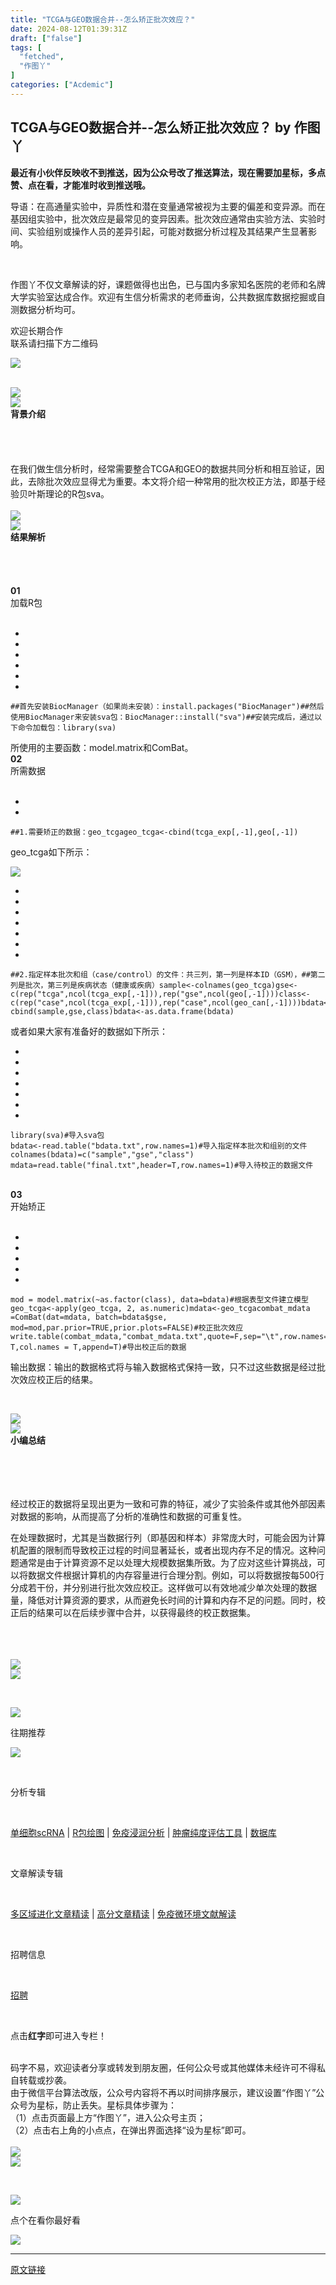 ```yaml
---
title: "TCGA与GEO数据合并--怎么矫正批次效应？"
date: 2024-08-12T01:39:31Z
draft: ["false"]
tags: [
  "fetched",
  "作图丫"
]
categories: ["Acdemic"]
---
```

TCGA与GEO数据合并--怎么矫正批次效应？ by 作图丫
------
<div><p><span><strong><strong>最近有小伙伴反映收不到推送，因为公众号改了推送算法，现在需要加星标，多点赞、点在看，才能准时收到推送哦。</strong></strong></span></p><section label="Powered by 135editor.com" data-role="outer"><section data-id="undefined"><section><section data-style="background-color:rgb(248, 248, 248); color:rgb(115, 115, 115); font-size:14px; line-height:21px"><p>导语：在高通量实验中，异质性和潜在变量通常被视为主要的偏差和变异源。而在基因组实验中，批次效应是最常见的变异因素。批次效应通常由实验方法、实验时间、实验组别或操作人员的差异引起，可能对数据分析过程及其结果产生显著影响。</p></section></section></section></section><section data-id="96283" data-tools="135编辑器"><section><section><section><br></section><p><span>作图丫不仅文章解读的好，</span><span>课题做得也出色，</span><span><span>已与</span><span>国内多家知名医院的老师</span><span>和名牌大学实验室达成合作。<span>欢迎有生信分析需求的老师垂询，</span><span>公共</span><span>数据库数据挖掘或</span><span>自测数据分析均可。</span></span></span></p><section><span>欢迎长期合作</span></section><section><span>联系请扫描下方二维码</span></section><p><img data-galleryid="" data-imgfileid="100034508" data-ratio="1.0092592592592593" data-s="300,640" data-type="png" data-w="1080" data-src="https://mmbiz.qpic.cn/sz_mmbiz_jpg/DgSHw3V1iaJxs4NpB9icYspMJLdfLBIms8zdiaeytYtbZyjlMERIm7B8mLBVnQwqc9QBXUbyUmRUIicrVrpscf9Z8g/640?wx_fmt=jpeg&amp;from=appmsg" src="https://mmbiz.qpic.cn/sz_mmbiz_jpg/DgSHw3V1iaJxs4NpB9icYspMJLdfLBIms8zdiaeytYtbZyjlMERIm7B8mLBVnQwqc9QBXUbyUmRUIicrVrpscf9Z8g/640?wx_fmt=jpeg&amp;from=appmsg"></p><section><span></span></section><section><br></section></section></section></section><section data-id="96283" data-tools="135编辑器"><section><section><section data-id="94674" data-tools="135编辑器"><section><img data-imgfileid="100034509" data-ratio="0.22169811320754718" data-type="gif" data-w="636" data-width="100%" data-src="https://mmbiz.qpic.cn/mmbiz_gif/DgSHw3V1iaJwuSD9luOs4P16C9qmHN4uh4MxTNkkIibVkTeRzeGt4miaDE7kbeHmoNj8IicOJglMY6FTfiaujH46uQA/640?wx_fmt=gif" src="https://mmbiz.qpic.cn/mmbiz_gif/DgSHw3V1iaJwuSD9luOs4P16C9qmHN4uh4MxTNkkIibVkTeRzeGt4miaDE7kbeHmoNj8IicOJglMY6FTfiaujH46uQA/640?wx_fmt=gif"></section></section><section><img data-ratio="1.0625" data-type="png" data-w="32" data-width="100%" data-imgfileid="100034507" data-src="https://mmbiz.qpic.cn/mmbiz_png/DgSHw3V1iaJxXClpLyMwEZQh6Z6ibDyjmaPv8j3WcGIuVdJkyW4cmiaf38RaNBeXHFBn3IibZXgFER38e5efRzkFdQ/640?wx_fmt=png" src="https://mmbiz.qpic.cn/mmbiz_png/DgSHw3V1iaJxXClpLyMwEZQh6Z6ibDyjmaPv8j3WcGIuVdJkyW4cmiaf38RaNBeXHFBn3IibZXgFER38e5efRzkFdQ/640?wx_fmt=png"></section><section><section data-brushtype="text"><strong>背景介绍</strong></section><section data-width="80%"><br></section><section><br></section></section><section><section><br></section></section><section><section><br></section></section></section></section></section><section><span></span></section><section><span>在我们做生信分析时，经常需要整合TCGA和GEO的数据共同分析和相互验证，因此，去除批次效应显得尤为重要。本文将介绍一种常用的批次校正方法，即基于经验贝叶斯理论的R包sva。</span></section><section><br></section><section data-id="96283" data-tools="135编辑器"><section><section><section data-id="94674" data-tools="135编辑器"><section><img data-imgfileid="100034513" data-ratio="0.22169811320754718" data-type="gif" data-w="636" data-width="100%" data-src="https://mmbiz.qpic.cn/mmbiz_gif/DgSHw3V1iaJwuSD9luOs4P16C9qmHN4uh4MxTNkkIibVkTeRzeGt4miaDE7kbeHmoNj8IicOJglMY6FTfiaujH46uQA/640?wx_fmt=gif" src="https://mmbiz.qpic.cn/mmbiz_gif/DgSHw3V1iaJwuSD9luOs4P16C9qmHN4uh4MxTNkkIibVkTeRzeGt4miaDE7kbeHmoNj8IicOJglMY6FTfiaujH46uQA/640?wx_fmt=gif"></section></section><section><img data-imgfileid="100034516" data-ratio="1.0625" data-type="png" data-w="32" data-width="100%" data-src="https://mmbiz.qpic.cn/mmbiz_png/DgSHw3V1iaJxXClpLyMwEZQh6Z6ibDyjmaPv8j3WcGIuVdJkyW4cmiaf38RaNBeXHFBn3IibZXgFER38e5efRzkFdQ/640?wx_fmt=png" src="https://mmbiz.qpic.cn/mmbiz_png/DgSHw3V1iaJxXClpLyMwEZQh6Z6ibDyjmaPv8j3WcGIuVdJkyW4cmiaf38RaNBeXHFBn3IibZXgFER38e5efRzkFdQ/640?wx_fmt=png"></section><section><section data-brushtype="text"><strong>结果解析</strong></section><section data-width="80%"><br></section><section><br></section></section><section><section><br></section></section><section><section><br></section></section></section></section></section><section><section><section><span><strong>01</strong></span></section><section data-brushtype="text"><span>加载R包</span></section></section></section><section><br></section><section><span></span></section><section><section><ul><li><li><li><li><li><li></ul><pre data-lang="javascript"><code><span>##首先安装BiocManager（如果尚未安装）：</span></code><code><span>install.packages(<span>"BiocManager"</span>)</span></code><code><span>##然后使用BiocManager来安装sva包：</span></code><code><span>BiocManager::install(<span>"sva"</span>)</span></code><code><span>##安装完成后，通过以下命令加载包：</span></code><code><span>library(sva)</span></code></pre></section></section><section><span></span></section><section><span>所使用的主要函数：<span>model.matrix和ComBat。</span></span></section><section><section><section><span><strong>02</strong></span></section><section data-brushtype="text"><span>所需数据<br></span></section></section></section><section><br></section><section><ul><li><li></ul><pre data-lang="css"><code><span>##1.需要矫正的数据：<span>geo_tcga</span></span></code><code><span><span>geo_tcga</span>&lt;<span>-cbind</span>(<span>tcga_exp</span><span>[,-1]</span>,<span>geo</span><span>[,-1]</span>)</span></code></pre></section><section><span></span></section><section><span>geo_tcga如下所示：</span></section><p><img data-galleryid="" data-imgfileid="100034531" data-ratio="0.5462962962962963" data-s="300,640" data-type="png" data-w="1080" data-src="https://mmbiz.qpic.cn/sz_mmbiz_png/DgSHw3V1iaJw6cDTbFgDK5ibup1qH0hvYMAlZHhxccjQ3Gz3BZ2qy34fcwZibnmk0xGcYHRBAObUuZ6tHibQfq41sg/640?wx_fmt=png&amp;from=appmsg" src="https://mmbiz.qpic.cn/sz_mmbiz_png/DgSHw3V1iaJw6cDTbFgDK5ibup1qH0hvYMAlZHhxccjQ3Gz3BZ2qy34fcwZibnmk0xGcYHRBAObUuZ6tHibQfq41sg/640?wx_fmt=png&amp;from=appmsg"></p><section><span></span></section><section><ul><li><li><li><li><li><li><li></ul><pre data-lang="javascript"><code><span>##<span>2.</span>指定样本批次和组（<span>case</span><span>/control）的文件：共三列，第一列是样本ID（GSM），</span></span></code><code><span>##第二列是批次，第三列是疾病状态（健康或疾病）</span></code><code><span>sample&lt;-colnames(geo_tcga)</span></code><code><span>gse&lt;-c(rep("tcga",ncol(tcga_exp[,-1])),rep("gse",ncol(geo[,-1])))</span></code><code><span>class&lt;-c(rep("case",ncol(tcga_exp[,-1])),rep("case",ncol(geo_can[,-1])))</span></code><code><span>bdata&lt;-cbind(sample,gse,class)</span></code><code><span>bdata&lt;-as.data.frame(bdata)</span></code></pre></section><section><span>或者如果大家有准备好的数据如下所示：<br></span></section><section><ul><li><li><li><li><li><li><li></ul><pre data-lang="makefile"><code><span>library(sva)<span>#导入sva包</span></span></code><code><span><br></span></code><code><span>bdata&lt;-read.table(<span>"bdata.txt"</span>,row.names=1)<span>#导入指定样本批次和组别的文件</span></span></code><code><span><br></span></code><code><span>colnames(bdata)=c(<span>"sample"</span>,<span>"gse"</span>,<span>"class"</span>)</span></code><code><span><br></span></code><code><span>mdata=read.table(<span>"final.txt"</span>,header=T,row.names=1)<span>#导入待校正的数据文件</span></span></code></pre></section><section><span></span></section><section><br></section><section><section><section><span><strong>03</strong></span></section><section data-brushtype="text"><span>开始矫正</span></section></section></section><section><br></section><section><ul><li><li><li><li><li></ul><pre data-lang="makefile"><code><span>mod = model.matrix(~as.factor(class), data=bdata)<span>#根据表型文件建立模型</span></span></code><code><span>geo_tcga&lt;-apply(geo_tcga, 2, as.numeric)</span></code><code><span>mdata&lt;-geo_tcga</span></code><code><span>combat_mdata =ComBat(dat=mdata, batch=bdata$gse, mod=mod,par.prior=TRUE,prior.plots=FALSE)<span>#校正批次效应</span></span></code><code><span>write.table(combat_mdata,<span>"combat_mdata.txt"</span>,quote=F,sep=<span>"\t"</span>,row.names= T,col.names = T,append=T)<span>#导出校正后的数据</span></span></code></pre></section><section><span></span></section><p><span>输出数据：输出的数据格式将与输入数据格式保持一致，只不过这些数据是经过批次效应校正后的结果。</span></p><p><br></p><section data-id="96283" data-tools="135编辑器"><section><section><section data-id="94674" data-tools="135编辑器"><section><img data-imgfileid="100034520" data-ratio="0.22169811320754718" data-type="gif" data-w="636" data-width="100%" data-src="https://mmbiz.qpic.cn/mmbiz_gif/DgSHw3V1iaJwuSD9luOs4P16C9qmHN4uh4MxTNkkIibVkTeRzeGt4miaDE7kbeHmoNj8IicOJglMY6FTfiaujH46uQA/640?wx_fmt=gif" src="https://mmbiz.qpic.cn/mmbiz_gif/DgSHw3V1iaJwuSD9luOs4P16C9qmHN4uh4MxTNkkIibVkTeRzeGt4miaDE7kbeHmoNj8IicOJglMY6FTfiaujH46uQA/640?wx_fmt=gif"></section></section><section><img data-imgfileid="100034518" data-ratio="1.0625" data-type="png" data-w="32" data-width="100%" data-src="https://mmbiz.qpic.cn/mmbiz_png/DgSHw3V1iaJxXClpLyMwEZQh6Z6ibDyjmaPv8j3WcGIuVdJkyW4cmiaf38RaNBeXHFBn3IibZXgFER38e5efRzkFdQ/640?wx_fmt=png" src="https://mmbiz.qpic.cn/mmbiz_png/DgSHw3V1iaJxXClpLyMwEZQh6Z6ibDyjmaPv8j3WcGIuVdJkyW4cmiaf38RaNBeXHFBn3IibZXgFER38e5efRzkFdQ/640?wx_fmt=png"></section><section><section data-brushtype="text"><strong>小编总结</strong></section><section data-width="80%"><br></section><section><br></section></section><section><section><br></section></section><section><section><br></section></section></section></section></section><section><span></span></section><p><span><span>经过校正的数据将呈现出更为一致和可靠的特征，减少了实验条件或其他外部因素对数据的</span><span>影响，从而提高了分析的准确性和数据的可重复性。</span></span></p><p><span>在处理数据时，尤其是当数据行列（即基因和样本）非常庞大时，可能会因为计算机配置的限制而导致校正过程的时间显著延长，或者出现内存不足的情况。这种问题通常是由于计算资源不足以处理大规模数据集所致。</span><span>为了应</span><span>对这些计算挑战，可以将数据文件根据计算机的内存容量进行合理分割。</span><span>例如，可以将数据按每500行分成若干份，并分别进行批次效应校正。</span><span>这样做可以有效地减少单次处理的数据量，降低对计算资源的要求，从而避免长时间的计算和内存不足的问题。</span><span>同时，校正后的结果可以在后续步骤中合并，以获得最终的校正数据集。</span></p><section><span></span></section><section><br></section><section><span><br></span></section><section><br></section><section data-mpa-template="t" mpa-from-tpl="t"><section data-mid="" mpa-from-tpl="t"><section data-mid="" mpa-from-tpl="t"><section data-mid="" mpa-from-tpl="t"><section data-mid="" mpa-from-tpl="t"><img data-fileid="100016082" data-ratio="0.9166666666666666" data-type="png" data-w="24" data-imgfileid="100034519" data-src="https://mmbiz.qpic.cn/mmbiz_png/HaaibyndPicBichBbjTmfn3t5GIesdrp5soTxpZIFsf18w8N7HAFF7XVt9l51HXaMeJqOwzE06GS9AQ4smDf8SicFA/640?wx_fmt=png" src="https://mmbiz.qpic.cn/mmbiz_png/HaaibyndPicBichBbjTmfn3t5GIesdrp5soTxpZIFsf18w8N7HAFF7XVt9l51HXaMeJqOwzE06GS9AQ4smDf8SicFA/640?wx_fmt=png"></section><section data-mid="" mpa-from-tpl="t"><img data-fileid="100016080" data-ratio="0.9166666666666666" data-type="png" data-w="24" data-imgfileid="100034517" data-src="https://mmbiz.qpic.cn/mmbiz_png/H1YldzEORib75cEkpXjN27FU2UH8V4qgKqjgPUePJ0IT5S4xn1UQMlf5ocHtRr0vcLHOV040fpQWPbuLicViawJCA/640?wx_fmt=png" src="https://mmbiz.qpic.cn/mmbiz_png/H1YldzEORib75cEkpXjN27FU2UH8V4qgKqjgPUePJ0IT5S4xn1UQMlf5ocHtRr0vcLHOV040fpQWPbuLicViawJCA/640?wx_fmt=png"></section></section><section data-mid="" mpa-from-tpl="t"><section><span><p><br></p><section data-mid="" mpa-from-tpl="t"><section data-mid="" mpa-from-tpl="t"><section data-mid="" mpa-from-tpl="t"><section data-mid="" mpa-from-tpl="t"><img data-fileid="100016076" data-ratio="0.18518518518518517" data-type="png" data-w="108" data-imgfileid="100034525" data-src="https://mmbiz.qpic.cn/mmbiz_png/jvibaTuwDCBHkp4Ocd4ibfkBJqRgkiaxZ8bWqDzrhReRrRcczPEsAV9qwuhESMWxNrGaxvGiax4Jky0thTibbQNOF2A/640?wx_fmt=png" src="https://mmbiz.qpic.cn/mmbiz_png/jvibaTuwDCBHkp4Ocd4ibfkBJqRgkiaxZ8bWqDzrhReRrRcczPEsAV9qwuhESMWxNrGaxvGiax4Jky0thTibbQNOF2A/640?wx_fmt=png"></section><section data-mid="" mpa-from-tpl="t"><p data-mid="">往期推荐</p></section><section data-mid="" mpa-from-tpl="t"><img data-fileid="100016083" data-imgfileid="100034524" data-ratio="0.18518518518518517" data-type="png" data-w="108" data-src="https://mmbiz.qpic.cn/mmbiz_png/kjOBCbXenyDJl0zqzjZSohdOpooZGtE9t5kznNnwDxY8GftM54027Qm9wgg7V1xCAhlon8RSlxUpDZb4OTVTSQ/640?wx_fmt=png" src="https://mmbiz.qpic.cn/mmbiz_png/kjOBCbXenyDJl0zqzjZSohdOpooZGtE9t5kznNnwDxY8GftM54027Qm9wgg7V1xCAhlon8RSlxUpDZb4OTVTSQ/640?wx_fmt=png"></section></section></section></section><p><br></p><p><span>分析专辑</span></p><p><br></p><p><a href="https://mp.weixin.qq.com/mp/appmsgalbum?action=getalbum&amp;album_id=1439296529227169792&amp;__biz=Mzg2NTE1MzU4NQ==#wechat_redirect" data-linktype="2" wah-hotarea="click"><span>单细胞scRNA</span></a><span> | </span><a href="https://mp.weixin.qq.com/mp/appmsgalbum?action=getalbum&amp;album_id=1411481499404451840&amp;__biz=Mzg2NTE1MzU4NQ==#wechat_redirect" data-linktype="2" wah-hotarea="click"><span>R包绘图</span></a><span> | </span><a href="https://mp.weixin.qq.com/mp/appmsgalbum?action=getalbum&amp;album_id=1439276066627239937&amp;__biz=Mzg2NTE1MzU4NQ==#wechat_redirect" data-linktype="2" wah-hotarea="click"><span>免疫浸润分析</span></a><span> | </span><a href="https://mp.weixin.qq.com/mp/appmsgalbum?action=getalbum&amp;album_id=1439317668720656387&amp;__biz=Mzg2NTE1MzU4NQ==#wechat_redirect" data-linktype="2" wah-hotarea="click"><span>肿瘤纯度评估工具</span></a><span> | </span><a href="https://mp.weixin.qq.com/mp/appmsgalbum?action=getalbum&amp;album_id=1439303845016092674&amp;__biz=Mzg2NTE1MzU4NQ==#wechat_redirect" data-linktype="2" wah-hotarea="click"><span>数据库</span></a></p><p><br></p><p><span>文章解读专辑</span></p><p><br></p><p><a href="https://mp.weixin.qq.com/mp/appmsgalbum?action=getalbum&amp;album_id=1320422885441306624&amp;__biz=Mzg2NTE1MzU4NQ==#wechat_redirect" data-linktype="2" wah-hotarea="click"><span>多区域进化文章精读</span></a><span> | </span><a href="https://mp.weixin.qq.com/mp/appmsgalbum?action=getalbum&amp;album_id=1439310805396471811&amp;__biz=Mzg2NTE1MzU4NQ==#wechat_redirect" data-linktype="2" wah-hotarea="click"><span>高分文章精读</span></a><span> | </span><a href="https://mp.weixin.qq.com/mp/appmsgalbum?action=getalbum&amp;album_id=1439284039948812289&amp;__biz=Mzg2NTE1MzU4NQ==#wechat_redirect" data-linktype="2" wah-hotarea="click"><span>免疫微环境文献解读</span></a></p><p><br></p><p><span>招聘信息</span></p><p><br></p><p><a href="https://mp.weixin.qq.com/mp/appmsgalbum?__biz=Mzg2NTE1MzU4NQ==&amp;action=getalbum&amp;album_id=1905608451808903168#wechat_redirect" data-linktype="2" wah-hotarea="click"><span>招聘</span></a></p><p><br></p><p><span>点击</span><span><strong>红字</strong></span><span>即可进入专栏！</span></p></span></section><section><br></section><section><span>码字不易，欢迎读者分享或转发到朋友圈，任何公众号或其他媒体未经许可不得私自转载或抄袭。</span></section><section><span>由于微信平台算法改版，公众号内容将不再以时间排序展示，建议设置“作图丫”公众号为星标，防止丢失。星标具体步骤为：</span></section><section><span>（1）点击页面最上方“作图丫”，进入公众号主页；</span></section><section><span>（2）点击右上角的小点点，在弹出界面选择“设为星标”即可。</span></section><section><br></section></section><section data-mid="" mpa-from-tpl="t"><section data-mid="" mpa-from-tpl="t"><img data-fileid="100016081" data-ratio="0.9166666666666666" data-type="png" data-w="24" data-imgfileid="100034521" data-src="https://mmbiz.qpic.cn/mmbiz_png/QAeGPMg6mLHanHicMnib0MXvXH7qgdniaicCTPJANlHzicibE3sYqn1cQvV44wNW8gUstPlDakqyhPYQrABpjqPgia8cA/640?wx_fmt=png" src="https://mmbiz.qpic.cn/mmbiz_png/QAeGPMg6mLHanHicMnib0MXvXH7qgdniaicCTPJANlHzicibE3sYqn1cQvV44wNW8gUstPlDakqyhPYQrABpjqPgia8cA/640?wx_fmt=png"></section><section data-mid="" mpa-from-tpl="t"><img data-fileid="100016084" data-ratio="0.9166666666666666" data-type="png" data-w="24" data-imgfileid="100034523" data-src="https://mmbiz.qpic.cn/mmbiz_png/gVbW22e6tKxOQhGYgU8ARXmEW82kBj8BREKtIdPibNkGZz6w3JqJCiaR8ytTQBdVOu4wlHNEVkHUShWAmoG2tr5A/640?wx_fmt=png" src="https://mmbiz.qpic.cn/mmbiz_png/gVbW22e6tKxOQhGYgU8ARXmEW82kBj8BREKtIdPibNkGZz6w3JqJCiaR8ytTQBdVOu4wlHNEVkHUShWAmoG2tr5A/640?wx_fmt=png"></section></section></section></section></section><p><br mpa-from-tpl="t"></p><section data-mpa-template="t" mpa-from-tpl="t"><section data-mid="" mpa-from-tpl="t"><section data-mid="" mpa-from-tpl="t"><section data-mid="" mpa-from-tpl="t"><section data-mid="" mpa-from-tpl="t"><img data-fileid="100016085" data-ratio="1.105263157894737" data-type="png" data-w="38" data-imgfileid="100034522" data-src="https://mmbiz.qpic.cn/mmbiz_png/szwC3dO9ULQsNyxYzGuJKRIlyjU2rKCnBHc4dUKxNaE991olhpeMVR3CzWGhQtSwMl1CeMuqniclZqWMz23qFicg/640?wx_fmt=png" src="https://mmbiz.qpic.cn/mmbiz_png/szwC3dO9ULQsNyxYzGuJKRIlyjU2rKCnBHc4dUKxNaE991olhpeMVR3CzWGhQtSwMl1CeMuqniclZqWMz23qFicg/640?wx_fmt=png"></section></section><section data-mid="" mpa-from-tpl="t"><p data-mid=""><span>点个<span data-mid="">在看</span>你最好看</span></p></section><section data-mid="" mpa-from-tpl="t"><img data-fileid="100016086" data-imgfileid="100034528" data-ratio="0.9473684210526315" data-type="gif" data-w="114" data-src="https://mmbiz.qpic.cn/sz_mmbiz_gif/e04oVjfBibI5Sh4ibn3ZUnjKq2p5KiaSfeXpVxGF1lqQVM3hRA2dw87CIIjnccRRZd18xjXKTJy0MuiafNt5jU9v3g/640?wx_fmt=gif" src="https://mmbiz.qpic.cn/sz_mmbiz_gif/e04oVjfBibI5Sh4ibn3ZUnjKq2p5KiaSfeXpVxGF1lqQVM3hRA2dw87CIIjnccRRZd18xjXKTJy0MuiafNt5jU9v3g/640?wx_fmt=gif"></section></section></section></section><p></p><p></p><p></p><p></p><p></p><p></p><p></p><p></p><p></p><p></p><p></p><p></p><p></p><p></p><p></p><p></p><p><mp-style-type data-value="3"></mp-style-type></p></div>  
<hr>
<a href="https://mp.weixin.qq.com/s/0cWUgy0XT7Sm_NlfO1vPhQ",target="_blank" rel="noopener noreferrer">原文链接</a>
